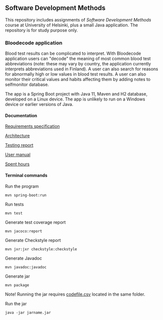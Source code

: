 ## Software Development Methods ##

This repository includes assignments of *Software Development Methods* course at University of Helsinki, plus a small Java application.
The repository is for study purpose only. 

### Bloodecode application ###

Blood test results can be complicated to interpret. With Bloodecode application users can "decode" the meaning of most common blood test abbreviations
(note: these may vary by country, the application currently interprets abbreviations used in Finland). A user can also search for reasons for abnormally
high or low values in blood test results. A user can also monitor their critical values and habits affecting them by adding notes to selfmonitor database.

The app is a Spring Boot project with Java 11, Maven and H2 database, developed on a Linux device.
The app is unlikely to run on a Windows device or earlier versions of Java.

#### Documentation ####

[Requirements specification](https://github.com/solasuo/SoftwareDevelopmentMethods/blob/main/Documentation/requirementSpecification.md)

[Architecture](https://github.com/solasuo/SoftwareDevelopmentMethods/blob/main/Documentation/architecture.md)

[Testing report](https://github.com/solasuo/SoftwareDevelopmentMethods/blob/main/Documentation/testingReport.md)

[User manual](https://github.com/solasuo/SoftwareDevelopmentMethods/blob/main/Documentation/userManual.md)

[Spent hours](https://github.com/solasuo/SoftwareDevelopmentMethods/blob/main/Documentation/hours.md)

#### Terminal commands ####

Run the program
```
mvn spring-boot:run
```
Run tests
```
mvn test
```
Generate test coverage report
```
mvn jacoco:report
```
Generate Checkstyle report
```
mvn jxr:jxr checkstyle:checkstyle
```
Generate Javadoc
```
mvn javadoc:javadoc
```
Generate jar
```
mvn package
```
Note! Running the jar requires [codefile.csv](https://github.com/solasuo/SoftwareDevelopmentMethods/blob/main/Bloodecode/codefile.csv) located in the same folder. 

Run the jar
```
java -jar jarname.jar
```
